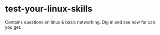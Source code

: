 # test-your-linux-skills
Contains questions on linux &amp; basic networking. Dig in and see how far can you get.  
